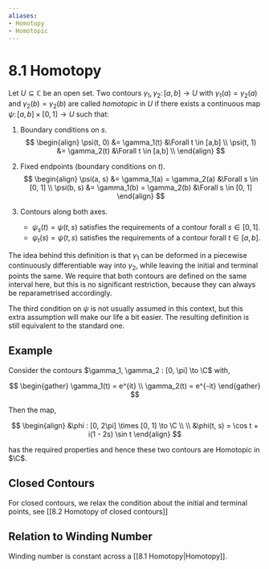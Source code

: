 ```yaml
---
aliases:
- Homotopy
- Homotopic
---
```


# 8.1 Homotopy

Let $U \subseteq \mathbb{C}$ be an open set. Two contours $\gamma_1, \gamma_2 \colon [a, b] \to U$ with $\gamma_1(a) = \gamma_2(a)$ and $\gamma_2(b) = \gamma_2(b)$ are called _homotopic_ in $U$ if there exists a continuous map $\psi \colon [a, b] \times [0, 1] \to U$ such that:

1. Boundary conditions on $s$.
$$
\begin{align}
\psi(t, 0) &= \gamma_1(t) &\Forall t \in [a,b] \\
\psi(t, 1) &= \gamma_2(t) &\Forall t \in [a,b] \\
\end{align}
$$

2. Fixed endpoints (boundary conditions on $t$).
$$
\begin{align}
\psi(a, s) &= \gamma_1(a) = \gamma_2(a) &\Forall s \in [0, 1] \\
\psi(b, s) &= \gamma_1(b) = \gamma_2(b) &\Forall s \in [0, 1]
\end{align}
$$

3. Contours along both axes.
	- $\psi_s(t) = \psi(t, s)$ satisfies the requirements of a contour forall $s \in [0, 1]$.
	- $\psi_t(s) = \psi(t, s)$ satisfies the requirements of a contour forall $t \in [a, b]$.

The idea behind this definition is that $\gamma_1$ can be deformed in a piecewise continuously differentiable way into $\gamma_2$, while leaving the initial and terminal points the same. We require that both contours are defined on the same interval here, but this is no significant restriction, because they can always be reparametrised accordingly.

The third condition on $\psi$ is not usually assumed in this context, but this extra assumption will make our life a bit easier. The resulting definition is still equivalent to the standard one.

## Example

Consider the contours $\gamma_1, \gamma_2 : [0, \pi] \to \C$ with,

$$
\begin{gather}
\gamma_1(t) = e^{it} \\
\gamma_2(t) = e^{-it}
\end{gather}
$$

Then the map,

$$
\begin{align}
&\phi : [0, 2\pi] \times [0, 1] \to \C \\ \\
&\phi(t, s) = \cos t + i(1 - 2s) \sin t
\end{align}
$$

has the required properties and hence these two contours are Homotopic in $\C$.

## Closed Contours

For closed contours, we relax the condition about the initial and terminal points, see [[8.2 Homotopy of closed contours]]

## Relation to Winding Number
Winding number is constant across a [[8.1 Homotopy|Homotopy]].
